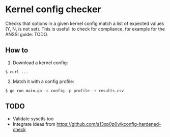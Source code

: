 # Kernel config checker

Checks that options in a given kernel config match a list of expected values
(Y, N, is not set). This is usefull to check for compliance, for example for
the ANSSI guide: TODO.

## How to

1. Download a kernel config:

```
$ curl ...
```

2. Match it with a config profile:

```
$ go run main.go -c config -p profile -r results.csv
```

## TODO

- Validate sysctls too
- Integrate ideas from <https://github.com/a13xp0p0v/kconfig-hardened-check>
